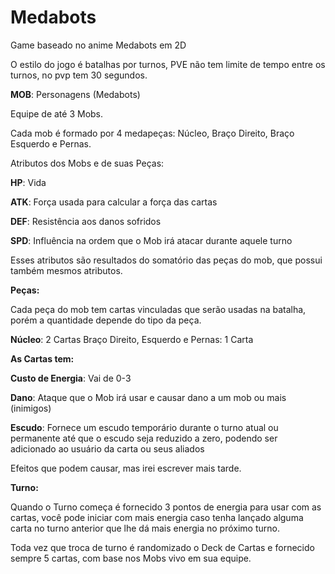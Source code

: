 # Medabots

Game baseado no anime Medabots em 2D

O estilo do jogo é batalhas por turnos, PVE não tem limite de tempo entre os turnos, no pvp tem 30 segundos.

**MOB**: Personagens (Medabots)

Equipe de até 3 Mobs.

Cada mob é formado por 4 medapeças: Núcleo, Braço Direito, Braço Esquerdo e Pernas.

Atributos dos Mobs e de suas Peças:

**HP**: Vida

**ATK**: Força usada para calcular a força das cartas

**DEF**: Resistência aos danos sofridos

**SPD**: Influência na ordem que o Mob irá atacar durante aquele turno

Esses atributos são resultados do somatório das peças do mob, que possui também mesmos atributos.

**Peças:**

Cada peça do mob tem cartas vinculadas que serão usadas na batalha, porém a quantidade depende do tipo da peça.

**Núcleo**: 2 Cartas
Braço Direito, Esquerdo e Pernas: 1 Carta

**As Cartas tem:**

**Custo de Energia**: Vai de 0-3

**Dano**: Ataque que o Mob irá usar e causar dano a um mob ou mais (inimigos)

**Escudo**: Fornece um escudo temporário durante o turno atual ou permanente até que o escudo seja reduzido a zero, podendo ser adicionado ao usuário da carta ou seus aliados

Efeitos que podem causar, mas irei escrever mais tarde.

**Turno:**

Quando o Turno começa é fornecido 3 pontos de energia para usar com as cartas, você pode iniciar com mais energia caso tenha lançado alguma carta no turno anterior que lhe dá mais energia no próximo turno.

Toda vez que troca de turno é randomizado o Deck de Cartas e fornecido sempre 5 cartas, com base nos Mobs vivo em sua equipe.
